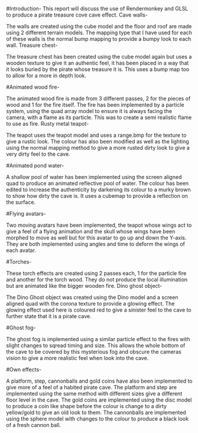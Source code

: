 #Introduction- 
This report will discuss the use of Rendermonkey and GLSL to produce a pirate treasure cove cave effect. 
Cave walls- 
 
The walls are created using the cube model and the floor and roof are made using 2 different terrain models. The mapping type that I have used for each of these walls is the normal bump mapping to provide a bumpy look to each wall. 
Treasure chest- 
 
The treasure chest has been created using the cube model again but uses a wooden texture to give it an authentic feel, it has been placed in a way that it looks buried by the pirate whose treasure it is. This uses a bump map too to allow for a more in depth look. 
 
#Animated wood fire- 
 
The animated wood fire is made from 3 different passes, 2 for the pieces of wood and 1 for the fire itself. The fire has been implemented by a particle system, using the quad array model to ensure it is always facing the camera, with a flame as its particle. This was to create a semi realistic flame to use as fire. 
Rusty metal teapot- 
 
The teapot uses the teapot model and uses a range.bmp for the texture to give a rustic look. The colour has also been modified as well as the lighting using the normal mapping method to give a more rusted dirty look to give a very dirty feel to the cave. 

#Animated pond water- 
 
A shallow pool of water has been implemented using the screen aligned quad to produce an animated reflective pool of water. The colour has been edited to increase the authenticity by darkening its colour to a murky brown to show how dirty the cave is. It uses a cubemap to provide a reflection on the surface. 

#Flying avatars- 
 
Two moving avatars have been implemented, the teapot whose wings act to give a feel of a flying animation and the skull whose wings have been morphed to move as well but for this avatar to go up and down the Y-axis. They are both implemented using angles and time to deform the wings of each avatar. 
 
#Torches- 
 
These torch effects are created using 2 passes each, 1 for the particle fire and another for the torch wood. They do not produce the local illumination but are animated like the bigger wooden fire. 
Dino ghost object- 
 
The Dino Ghost object was created using the Dino model and a screen aligned quad with the corona texture to provide a glowing effect. The glowing effect used here is coloured red to give a sinister feel to the cave to further state that it is a pirate cave. 

#Ghost fog- 

The ghost fog is implemented using a similar particle effect to the fires with slight changes to sqread timing and size. This allows the whole bottom of the cave to be covered by this mysterious fog and obscure the cameras vision to give a more realistic feel when look into the cave. 

#Own effects- 
 
A platform, step, cannonballs and gold coins have also been implemented to give more of a feel of a habited pirate cave. The platform and step are implemented using the same method with different sizes give a different floor level in the cave. The gold coins are implemented using the disc model to produce a coin like shape before the colour is change to a dirty yellow/gold to give an old look to them. The cannonballs are implemented using the sphere model with changes to the colour to produce a black look of a fresh cannon ball. 
